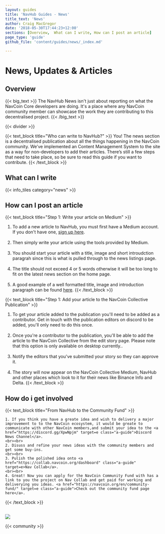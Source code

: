 ```yaml
---
layout: guides
title: 'NavHub Guides - News'
title_text: 'News'
author: Craig MacGregor
date: '2018-05-30T17:44:23+12:00'
sections: [Overview,  What can I write, How can I post an article]
page_type: 'guide'
github_file: 'content/guides/news/_index.md'

---
```


# News, Updates & Articles

## Overview

{{< big_text >}}
   The NavHub News isn't just about reporting on what the NavCoin Core developers are doing. It's a place where any NavCoin community member can showcase the work they are contributing to this decentralised project.
{{< /big_text >}}

{{< divider >}}

{{< text_block
  title="Who can write to NavHub?" >}}
  You! The news section is a decentralised publication about all the things happening in the NavCoin community. We’ve implemented an Content Management System to the site as a way for non-developers to add their articles. There’s still a few steps that need to take place, so be sure to read this guide if you want to contribute.
{{< /text_block >}}

## What can I write

{{< info_tiles category="news" >}}


## How can I post an article

{{< text_block
  title="Step 1: Write your article on Medium" >}}
  <br>
  1. To add a new article to NavHub, you must first have a Medium account. <br />If you don't have one, <a href="https://medium.com" target= e class="a-guide">sign up here</a>.
  <br><br>
  2. Then simply write your article using the tools provided by Medium</a>.
  <br><br>
  3. You should start your article with a title, image and short introudction paragrah since this is what is pulled through to the news listings page.
  <br><br>
  4. The title should not exceed 4 or 5 words otherwise it will be too long to fit on the latest news section on the home page.
  <br><br>
  5. A good example of a well formatted title, image and introduction paragraph can be found <a href="https://medium.com/nav-coin/privacy-implementation-vote-underway-dc50ab56ba0f">here</a>.
{{< /text_block >}}

{{< text_block
  title="Step 1: Add your article to the NavCoin Collective Publication" >}}
  <br>
  1. To get your article added to the publication you'll need to be added as a contributor. Get in touch with the publication editors on discord to be added, you'll only need to do this once.
  <br><br>
  2. Once you're a contributor to the publication, you'll be able to add the article to the NavCoin Collective from the edit story page. Please note that this option is only available on desktop currently.</a>.
  <br><br>
  3. Notify the editors that you've submitted your story so they can approve it.
  <br><br>
  4. The story will now appear on the NavCoin Collective Medium, NavHub and other places which look to it for their news like Binance Info and Delta.
{{< /text_block >}}

## How do i get involved
{{< text_block
  title="From NavHub to the Community Fund" >}}

    1. If you think you have a greate idea and wish to delivery a major improvement to to the NavCoin ecosystem, it would be greate to communicate with other NavCoin members,and submit your idea to the <a href="https://discord.gg/XpwNpjm" target=e class="a-guide">Discord News Channel</a>.
    <br><br>
    2. Disuss and refine your news ideas with the community members and get some buy-ins.
    <br><br>
    3. Pulish the polished idea onto <a href="https://collab.navcoin.org/dashboard" class="a-guide" target=e>Nav Collab</a>.
    <br><br>
    4. Great! Now you can apply for the NavCoin Community Fund with has a link to you the project on Nav Collab and get paid for working and deliverying you ideas. <a href="https://navcoin.org/en/community-fund/" target=e class="a-guide">Check out the community fund page here</a>.
{{< /text_block >}}

<img src="/images/guides/workflow.png" style="display: flex; max-width: 700px;margin: 0 auto; margin-top: 30px;">

{{< community >}}
